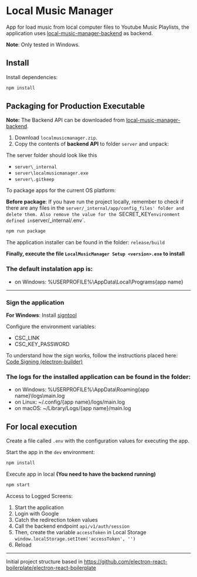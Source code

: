 # Local Music Manager

App for load music from local computer files to Youtube Music Playlists, the application uses [local-music-manager-backend](https://github.com/DavidGarzonV/local-music-manager-backend) as backend.

**Note**: Only tested in Windows.

## Install

Install dependencies:

```bash
npm install
```

## Packaging for Production Executable

**Note:** The Backend API can be downloaded from [local-music-manager-backend](https://github.com/DavidGarzonV/local-music-manager-backend/releases/latest).

1. Download `localmusicmanager.zip`.
2. Copy the contents of **backend API** to folder `server` and unpack:

The server folder should look like this
- `server\_internal`
- `server\localmusicmanager.exe`
- `server\.gitkeep`

To package apps for the current OS platform:

**Before package**: If you have run the project locally, remember to check if there are any files in the `server/_internal/app/config_files' folder and delete them. Also remove the value for the `SECRET_KEY` environment defined in `server/_internal/.env`.

```bash
npm run package
```

The application installer can be found in the folder: `release/build`

**Finally, execute the file `LocalMusicManager Setup <version>.exe` to install**

### The default instalation app is:

- on Windows: %USERPROFILE%\AppData\Local\Programs\{app name}

---

### Sign the application

**For Windows**: Install [signtool](https://learn.microsoft.com/es-es/windows/win32/seccrypto/signtool)

Configure the environment variables: 

- CSC_LINK
- CSC_KEY_PASSWORD

To understand how the sign works, follow the instructions placed here: [Code Signing (electron-builder)](https://www.electron.build/code-signing.html)

### The logs for the installed application can be found in the folder:

- on Windows: %USERPROFILE%\AppData\Roaming\{app name}\logs\main.log
- on Linux: ~/.config/{app name}/logs/main.log
- on macOS: ~/Library/Logs/{app name}/main.log

## For local execution

Create a file called `.env` with the configuration values for executing the app.

Start the app in the `dev` environment:

```bash
npm install
```

Execute app in local **(You need to have the backend running)**
```bash
npm start
```

Access to Logged Screens:

1. Start the application
2. Login with Google
3. Catch the redirection token values
4. Call the backend endpoint `api/v1/auth/session`
5. Then, create the variable `accessToken` in Local Storage `window.localStorage.setItem('accessToken', '')`
6. Reload

---

Initial project structure based in https://github.com/electron-react-boilerplate/electron-react-boilerplate